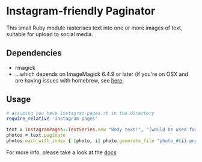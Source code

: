 # Instagram-friendly Paginator

This small Ruby module rasterises text into one or more images of text, suitable for upload to social media.

## Dependencies
* rmagick
* ...which depends on ImageMagick 6.4.9 or later (if you're on OSX and are having issues with homebrew, see [here](https://stackoverflow.com/a/43035892).

## Usage
```ruby
# assuming you have instagram-pages.rb in the directory
require_relative 'instagram-pages'

text = InstagramPages::TextSeries.new "Body text!", "(would be used for bylines in the middle)", "- Final byline", 500, 50, "Times New Roman"
photos = text.paginate
photos.each_with_index { |photo, i| photo.generate_file "photo_#{i}.png" }
```

For more info, please take a look at the [docs](https://kaine119.github.io/instagram-pages)
